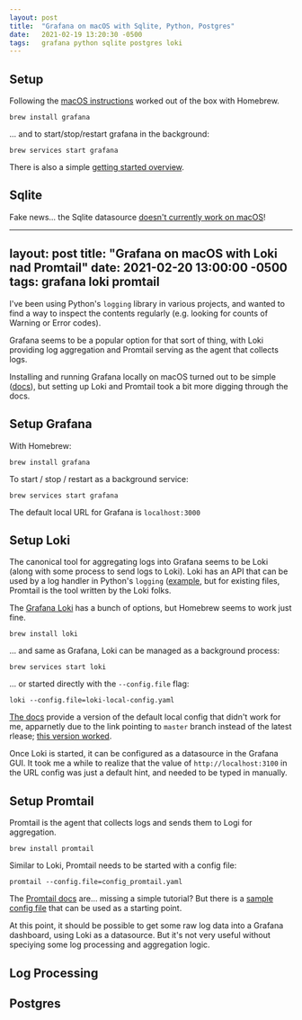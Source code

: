 ```yaml
---
layout: post
title:  "Grafana on macOS with Sqlite, Python, Postgres"
date:   2021-02-19 13:20:30 -0500
tags:   grafana python sqlite postgres loki
---
```


## Setup

Following the [macOS instructions](https://grafana.com/docs/grafana/latest/installation/mac/) worked out of the box with Homebrew.

`brew install grafana`

... and to start/stop/restart grafana in the background:

`brew services start grafana`

There is also a simple [getting started overview](https://grafana.com/docs/grafana/latest/getting-started/getting-started/).

## Sqlite

Fake news... the Sqlite datasource [doesn't currently work on macOS](https://github.com/fr-ser/grafana-sqlite-datasource/issues/7)!

---
layout: post
title:  "Grafana on macOS with Loki nad Promtail"
date:   2021-02-20 13:00:00 -0500
tags:   grafana loki promtail
---

I've been using Python's `logging` library in various projects, and wanted to find a way to inspect the contents regularly (e.g. looking for counts of Warning or Error codes).

Grafana seems to be a popular option for that sort of thing, with Loki providing log aggregation and Promtail serving as the agent that collects logs.

Installing and running Grafana locally on macOS turned out to be simple ([docs](https://grafana.com/docs/grafana/latest/installation/mac/)), but setting up Loki and Promtail took a bit more digging through the docs. 

## Setup Grafana

With Homebrew:

`brew install grafana`

To start / stop / restart as a background service:

`brew services start grafana`

The default local URL for Grafana is `localhost:3000`


## Setup Loki

The canonical tool for aggregating logs into Grafana seems to be Loki (along with some process to send logs to  Loki). Loki has an API that can be used by a log handler in Python's `logging` ([example](https://github.com/GreyZmeem/python-logging-loki), but for existing files, Promtail is the tool written by the Loki folks.

The [Grafana Loki](https://grafana.com/docs/loki/latest/installation/) has a bunch of options, but Homebrew seems to work just fine.

`brew install loki`

... and same as Grafana, Loki can be managed as a background process:

`brew services start loki`

... or started directly with the `--config.file` flag:

`loki --config.file=loki-local-config.yaml`

[The docs](https://grafana.com/docs/loki/latest/installation/local/) provide a version of the default local config that didn't work for me, apparnetly due to the link pointing to `master` branch instead of the latest rlease; [this version worked](https://github.com/grafana/loki/issues/3055).

Once Loki is started, it can be configured as a datasource in the Grafana GUI. It took me a while to realize that the value of `http://localhost:3100` in the URL config was just a default hint, and needed to be typed in manually.


## Setup Promtail

Promtail is the agent that collects logs and sends them to Logi for aggregation.

`brew install promtail`

Similar to Loki, Promtail needs to be started with a config file:

`promtail --config.file=config_promtail.yaml`

The [Promtail docs](https://grafana.com/docs/loki/latest/clients/promtail/configuration/) are... missing a simple tutorial? But there is a [sample config file](https://grafana.com/docs/loki/latest/clients/promtail/configuration/#example-static-config) that can be used as a starting point.

At this point, it should be possible to get some raw log data into a Grafana dashboard, using Loki as a datasource. But it's not very useful without speciying some log processing and aggregation logic.


## Log Processing



## Postgres
